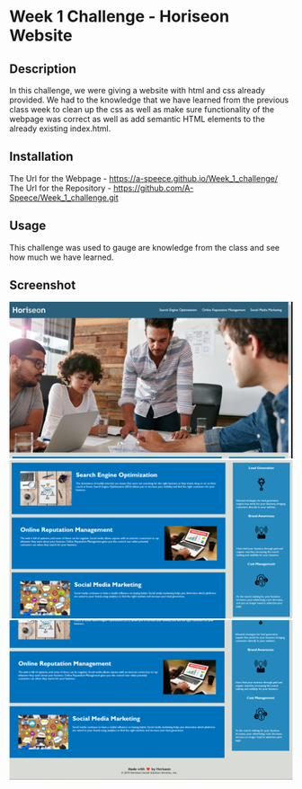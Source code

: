 


# Week 1 Challenge - Horiseon Website

## Description

In this challenge, we were giving a website with html and css already provided. We had to the knowledge that we have learned from the previous class week to clean up the css as well as make sure functionality of the webpage was correct as well as add semantic HTML elements to the already existing index.html. 

## Installation

The Url for the Webpage - https://a-speece.github.io/Week_1_challenge/ 
The Url for the Repository - https://github.com/A-Speece/Week_1_challenge.git 

## Usage

This challenge was used to gauge are knowledge from the class and see how much we have learned. 

## Screenshot

![Website-Screenshot1.png](./assets/images/Website-Screenshot1.png)
![Website-Screenshot2.png](./assets/images/Website-Screenshot2.png)
![Website-Screenshot2.png](./assets/images/Website-Screenshot3.png)